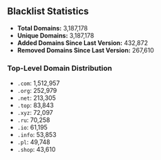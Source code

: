 ## Blacklist Statistics

- **Total Domains:** 3,187,178
- **Unique Domains:** 3,187,178
- **Added Domains Since Last Version:** 432,872
- **Removed Domains Since Last Version:** 267,610

### Top-Level Domain Distribution

-  `.com`: 1,512,957
-  `.org`: 252,979
-  `.net`: 213,305
-  `.top`: 83,843
-  `.xyz`: 72,097
-  `.ru`: 70,258
-  `.io`: 61,195
-  `.info`: 53,853
-  `.pl`: 49,748
-  `.shop`: 43,610
